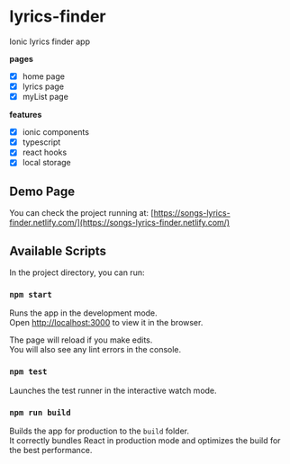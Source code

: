 # lyrics-finder

Ionic lyrics finder app

**pages**

- [x] home page
- [x] lyrics page
- [x] myList page

**features**

- [x] ionic components
- [x] typescript
- [x] react hooks
- [x] local storage

## Demo Page

You can check the project running at:
[https://songs-lyrics-finder.netlify.com/](https://songs-lyrics-finder.netlify.com/)


## Available Scripts

In the project directory, you can run:

### `npm start`

Runs the app in the development mode.<br />
Open [http://localhost:3000](http://localhost:3000) to view it in the browser.

The page will reload if you make edits.<br />
You will also see any lint errors in the console.

### `npm test`

Launches the test runner in the interactive watch mode.

### `npm run build`

Builds the app for production to the `build` folder.<br />
It correctly bundles React in production mode and optimizes the build for the best performance.
